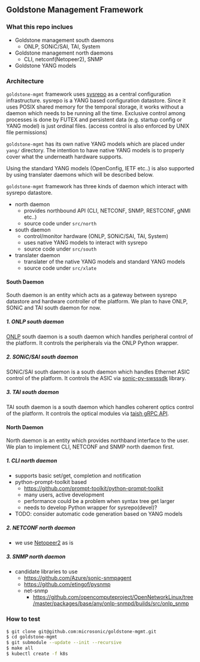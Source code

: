 Goldstone Management Framework
---

### What this repo inclues

- Goldstone management south daemons
    - ONLP, SONiC/SAI, TAI, System
- Goldstone management north daemons
    - CLI, netconf(Netopeer2), SNMP
- Goldstone YANG models

### Architecture

`goldstone-mgmt` framework uses [sysrepo](https://github.com/sysrepo/sysrepo) as a central configuration
infrastructure. sysrepo is a YANG based configuration datastore. Since it uses POSIX shared memory for
the temporal storage, it works without a daemon which needs to be running all the time.
Exclusive control among processes is done by FUTEX and persistent data (e.g. startup config or YANG model)
is just ordinal files. (access control is also enforced by UNIX file permissions)

`goldstone-mgmt` has its own native YANG models which are placed under `yang/` directory.
The intention to have native YANG models is to properly cover what the underneath hardware supports.

Using the standard YANG models (OpenConfig, IETF etc..) is also supported by using translater daemons which will be described below.

`goldstone-mgmt` framework has three kinds of daemon which interact with sysrepo datastore.

- north daemon
    - provides northbound API (CLI, NETCONF, SNMP, RESTCONF, gNMI etc..)
    - source code under `src/north`
- south daemon
    - control/monitor hardware (ONLP, SONiC/SAI, TAI, System)
    - uses native YANG models to interact with sysrepo
    - source code under `src/south`
- translater daemon
    - translater of the native YANG models and standard YANG models
    - source code under `src/xlate`

#### South Daemon

South daemon is an entity which acts as a gateway between sysrepo datastore 
and hardware controller of the platform. We plan to have ONLP, SONiC and TAI south daemon for now.

##### 1. ONLP south daemon

[ONLP](http://opencomputeproject.github.io/OpenNetworkLinux/onlp/) south daemon is a south daemon which handles peripheral control of the platform.
It controls the peripherals via the ONLP Python wrapper.

##### 2. SONiC/SAI south daemon

SONiC/SAI south daemon is a south daemon which handles Ethernet ASIC control of the platform.
It controls the ASIC via [sonic-py-swsssdk](https://github.com/Azure/sonic-py-swsssdk) library.

##### 3. TAI south daemon

TAI south daemon is a south daemon which handles coherent optics control of the platform.
It controls the optical modules via [taish gRPC API](https://github.com/Telecominfraproject/oopt-tai/tree/master/tools/taish).

#### North Daemon

North daemon is an entity which provides northband interface to the user.
We plan to implement CLI, NETCONF and SNMP north daemon first.

##### 1. CLI north daemon

- supports basic set/get, completion and notification
- python-prompt-toolkit based
    - https://github.com/prompt-toolkit/python-prompt-toolkit
    - many users, active development
    - performance could be a problem when syntax tree get larger
    - needs to develop Python wrapper for sysrepo(devel)?
- TODO: consider automatic code generation based on YANG models

##### 2. NETCONF north daemon

- we use [Netopeer2](https://github.com/CESNET/Netopeer2) as is

##### 3. SNMP north daemon

- candidate libraries to use
    - https://github.com/Azure/sonic-snmpagent
    - https://github.com/etingof/pysnmp
    - net-snmp
        - https://github.com/opencomputeproject/OpenNetworkLinux/tree/master/packages/base/any/onlp-snmpd/builds/src/onlp_snmp

### How to test

```bash
$ git clone git@github.com:microsonic/goldstone-mgmt.git
$ cd goldstone-mgmt
$ git submodule --update --init --recursive
$ make all
$ kubectl create -f k8s
```
